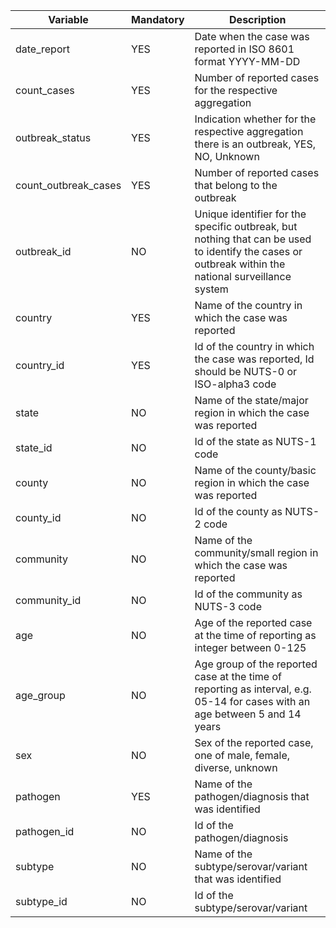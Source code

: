 | Variable               | Mandatory | Description|
|------------------------|-----------|------------|
| date_report	           | YES | Date when the case was reported in ISO 8601 format YYYY-MM-DD |
| count_cases            | YES | Number of reported cases for the respective aggregation |
| outbreak_status        | YES | Indication whether for the respective aggregation there is an outbreak, YES, NO, Unknown |
| count_outbreak_cases   | YES | Number of reported cases that belong to the outbreak |
| outbreak_id	           | NO  | Unique identifier for the specific outbreak, but nothing that can be used to identify the cases or outbreak within the national surveillance system |
| country	               | YES | Name of the country in which the case was reported|
| country_id	           | YES | Id of the country in which the case was reported, Id should be NUTS-0 or ISO-alpha3 code|
| state	                   | NO  | Name of the state/major region in which the case was reported|
| state_id	               | NO  | Id of the state as NUTS-1 code|
| county	               | NO  | Name of the county/basic region in which the case was reported|
| county_id	               | NO  | Id of the county as NUTS-2 code|
| community                | NO  | Name of the community/small region in which the case was reported|
| community_id             | NO  | Id of the community as NUTS-3 code|
| age	                   | NO  | Age of the reported case at the time of reporting as integer between 0-125|
| age_group	               | NO  | Age group of the reported case at the time of reporting as interval, e.g. 05-14 for cases with an age between 5 and 14 years|
| sex	                   | NO  | Sex of the reported case, one of male, female, diverse, unknown|
| pathogen	               | YES |  Name of the pathogen/diagnosis that was identified |
| pathogen_id	           | NO  | Id of the pathogen/diagnosis |
| subtype	               | NO  | Name of the subtype/serovar/variant that was identified|
| subtype_id	           | NO  | Id of the subtype/serovar/variant |
